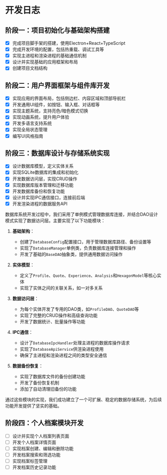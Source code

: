 # 开发日志

## 阶段一：项目初始化与基础架构搭建
- [x] 完成项目脚手架的搭建，使用Electron+React+TypeScript
- [x] 完成开发环境的配置，包括热重载、调试工具等
- [x] 实现主进程和渲染进程的基础通信机制
- [x] 设计并实现基础的应用框架和布局
- [x] 创建项目文档结构

## 阶段二：用户界面框架与组件库开发
- [x] 实现应用的界面布局，包括侧边栏、内容区域和顶部导航栏
- [x] 开发通用UI组件，如按钮、输入框、对话框等
- [x] 实现主题系统，支持亮色/暗色模式切换
- [x] 实现动画系统，提升用户体验
- [x] 开发多语言支持系统
- [x] 实现全局状态管理
- [x] 编写UI风格指南

## 阶段三：数据库设计与存储系统实现
- [x] 设计数据库模型，定义实体关系
- [x] 实现SQLite数据库的集成和初始化
- [x] 开发数据访问层，实现CRUD操作
- [x] 实现数据库版本管理和迁移功能
- [x] 开发数据库备份和恢复功能
- [x] 设计并实现IPC通信接口，连接前后端
- [x] 开发渲染进程的数据服务API

数据库系统开发过程中，我们采用了单例模式管理数据库连接，并结合DAO设计模式实现了数据访问层。主要实现了以下功能模块：

1. **基础架构**：
   - 创建了`DatabaseConfig`配置接口，用于管理数据库路径、备份设置等
   - 实现了`DatabaseManager`单例类，负责数据库连接管理和操作
   - 开发了基础的`BaseDAO`抽象类，提供通用数据访问操作

2. **实体模型**：
   - 定义了`Profile`、`Quote`、`Experience`、`Analysis`和`HexagonModel`等核心实体
   - 实现了实体之间的关联关系，如一对多关系

3. **数据访问层**：
   - 为每个实体开发了专用的DAO类，如`ProfileDAO`、`QuoteDAO`等
   - 实现了完整的CRUD操作和高级查询功能
   - 开发了数据统计、批量操作等功能

4. **IPC通信**：
   - 设计了`DatabaseIpcHandler`处理主进程的数据库操作请求
   - 实现了`DatabaseApiService`供渲染进程使用
   - 确保了主进程和渲染进程之间的类型安全通信

5. **数据备份恢复**：
   - 实现了数据库文件的备份创建功能
   - 开发了备份恢复机制
   - 添加了自动清理旧备份的功能

通过这些模块的实现，我们成功建立了一个可扩展、稳定的数据存储系统，为后续功能开发提供了坚实的基础。

## 阶段四：个人档案模块开发
- [ ] 设计并实现个人档案列表页面
- [ ] 开发个人档案详情页面
- [ ] 实现档案创建、编辑和删除功能
- [ ] 开发档案搜索和筛选功能
- [ ] 实现档案标签管理
- [ ] 开发档案历史记录功能 